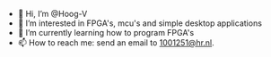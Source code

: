 - 👋 Hi, I’m @Hoog-V
- 👀 I’m interested in FPGA's, mcu's and simple desktop applications
- 🌱 I’m currently learning how to program FPGA's
- 📫 How to reach me: send an email to 1001251@hr.nl.

<!---
Hoog-V/Hoog-V is a ✨ special ✨ repository because its `README.md` (this file) appears on your GitHub profile.
You can click the Preview link to take a look at your changes.
--->

